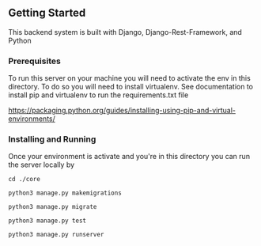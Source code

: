 ## Getting Started

This backend system is built with Django, Django-Rest-Framework, and Python

### Prerequisites

To run this server on your machine you will need to activate the env in this directory.
To do so you will need to install virtualenv.  See documentation to install pip and virtualenv to run the requirements.txt file

https://packaging.python.org/guides/installing-using-pip-and-virtual-environments/


### Installing and Running

Once your environment is activate and you're in this directory you can run the server locally by

```
cd ./core
```

```
python3 manage.py makemigrations
```

```
python3 manage.py migrate
```

```
python3 manage.py test
```

```
python3 manage.py runserver
```
